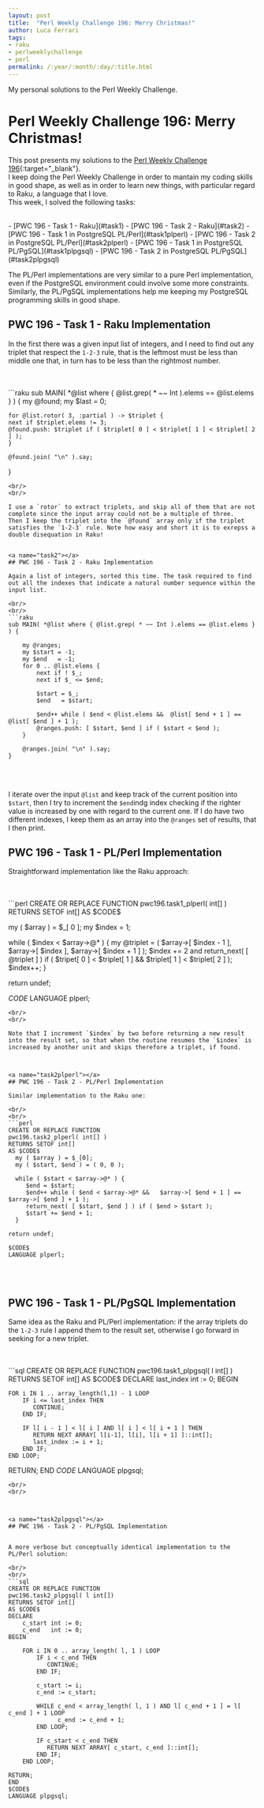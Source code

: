 ```yaml
---
layout: post
title:  "Perl Weekly Challenge 196: Merry Christmas!"
author: Luca Ferrari
tags:
- raku
- perlweeklychallenge
- perl
permalink: /:year/:month/:day/:title.html
---
```

My personal solutions to the Perl Weekly Challenge.

# Perl Weekly Challenge 196: Merry Christmas!

This post presents my solutions to the [Perl Weekly Challenge 196](https://perlweeklychallenge.org/blog/perl-weekly-challenge-0196/){:target="_blank"}.
<br/>
I keep doing the Perl Weekly Challenge in order to mantain my coding skills in good shape, as well as in order to learn new things, with particular regard to Raku, a language that I love.
<br/>
This week, I solved the following tasks:

<br/>
- [PWC 196 - Task 1 - Raku](#task1)
- [PWC 196 - Task 2 - Raku](#task2)
- [PWC 196 - Task 1 in PostgreSQL PL/Perl](#task1plperl)
- [PWC 196 - Task 2 in PostgreSQL PL/Perl](#task2plperl)
- [PWC 196 - Task 1 in PostgreSQL PL/PgSQL](#task1plpgsql)
- [PWC 196 - Task 2 in PostgreSQL PL/PgSQL](#task2plpgsql)

The PL/Perl implementations are very similar to a pure Perl implementation, even if the PostgreSQL environment could involve some more constraints. Similarly, the PL/PgSQL implementations help me keeping my PostgreSQL programming skills in good shape.


<a name="task1"></a>
## PWC 196 - Task 1 - Raku Implementation


In the first there was a given input list of integers, and I need to find out any triplet that respect the `1-2-3` rule, that is the leftmost must be less than middle one that, in turn has to be less than the rightmost number.

<br/>
<br/>
```raku
sub MAIN( *@list where { @list.grep( * ~~ Int ).elems == @list.elems } )  {
    my @found;
    my $last = 0;

    for @list.rotor( 3, :partial ) -> $triplet {
	next if $triplet.elems != 3;
	@found.push: $triplet if ( $triplet[ 0 ] < $triplet[ 1 ] < $triplet[ 2 ] );
    }

    @found.join( "\n" ).say;
}

```
<br/>
<br/>

I use a `rotor` to extract triplets, and skip all of them that are not complete since the input array could not be a multiple of three.
Then I keep the triplet into the `@found` array only if the triplet satisfies the `1-2-3` rule. Note how easy and short it is to exrepss a double disequation in Raku!


<a name="task2"></a>
## PWC 196 - Task 2 - Raku Implementation

Again a list of integers, sorted this time. The task required to find out all the indexes that indicate a natural number sequence within the input list.

<br/>
<br/>
```raku
sub MAIN( *@list where { @list.grep( * ~~ Int ).elems == @list.elems } ) {

    my @ranges;
    my $start = -1;
    my $end   = -1;
    for 0 .. @list.elems {
		next if ! $_;
		next if $_ <= $end;

		$start = $_;
		$end   = $start;

		$end++ while ( $end < @list.elems &&  @list[ $end + 1 ] == @list[ $end ] + 1 );
		@ranges.push: [ $start, $end ] if ( $start < $end );
    }

    @ranges.join( "\n" ).say;
}

```
<br/>
<br/>


I iterate over the input `@list` and keep track of the current position into `$start`, then I try to increment the `$end`indg index checking if the righter value is increased by one with regard to the current one. If I do have two different indexes, I keep them as an array into the `@ranges` set of results, that I then print.


<a name="task1plperl"></a>
## PWC 196 - Task 1 - PL/Perl Implementation

Straightforward implementation like the Raku approach:

<br/>
<br/>
```perl
CREATE OR REPLACE FUNCTION
pwc196.task1_plperl( int[] )
RETURNS SETOF int[]
AS $CODE$

  my ( $array ) = $_[ 0 ];
  my $index = 1;

  while ( $index < $array->@* ) {
     my @triplet = ( $array->[ $index - 1 ], $array->[ $index ], $array->[ $index + 1 ] );
     $index += 2 and return_next( [ @triplet ] )  if ( $tripet[ 0 ] < $triplet[ 1 ]
                                && $triplet[ 1 ] < $triplet[ 2 ] );
     $index++;
  }

return undef;

$CODE$
LANGUAGE plperl;

```
<br/>
<br/>

Note that I increment `$index` by two before returning a new result into the result set, so that when the routine resumes the `$index` is increased by another unit and skips therefore a triplet, if found.



<a name="task2plperl"></a>
## PWC 196 - Task 2 - PL/Perl Implementation

Similar implementation to the Raku one:

<br/>
<br/>
```perl
CREATE OR REPLACE FUNCTION
pwc196.task2_plperl( int[] )
RETURNS SETOF int[]
AS $CODE$
  my ( $array ) = $_[0];
  my ( $start, $end ) = ( 0, 0 );

  while ( $start < $array->@* ) {
     $end = $start;
     $end++ while ( $end < $array->@* &&   $array->[ $end + 1 ] == $array->[ $end ] + 1 );
     return_next( [ $start, $end ] ) if ( $end > $start );
     $start += $end + 1;
  }

return undef;

$CODE$
LANGUAGE plperl;

```
<br/>
<br/>




<a name="task1plpgsql"></a>
## PWC 196 - Task 1 - PL/PgSQL Implementation

Same idea as the Raku and PL/Perl implementation: if the array triplets do the `1-2-3` rule I append them to the result set, otherwise I go forward in seeking for a new triplet.

<br/>
<br/>
```sql
CREATE OR REPLACE FUNCTION
pwc196.task1_plpgsql( l int[] )
RETURNS SETOF int[]
AS $CODE$
DECLARE
	last_index int := 0;
BEGIN

	FOR i IN 1 .. array_length(l,1) - 1 LOOP
	    IF i <= last_index THEN
	       CONTINUE;
	    END IF;

	    IF l[ i - 1 ] < l[ i ] AND l[ i ] < l[ i + 1 ] THEN
	       RETURN NEXT ARRAY[ l[i-1], l[i], l[i + 1] ]::int[];
	       last_index := i + 1;
	    END IF;
	END LOOP;
RETURN;
END
$CODE$
LANGUAGE plpgsql;

```
<br/>
<br/>



<a name="task2plpgsql"></a>
## PWC 196 - Task 2 - PL/PgSQL Implementation


A more verbose but conceptually identical implementation to the PL/Perl solution:

<br/>
<br/>
```sql
CREATE OR REPLACE FUNCTION
pwc196.task2_plpgsql( l int[])
RETURNS SETOF int[]
AS $CODE$
DECLARE
	c_start int := 0;
	c_end   int := 0;
BEGIN

	FOR i IN 0 .. array_length( l, 1 ) LOOP
	    IF i < c_end THEN
	       CONTINUE;
	    END IF;

	    c_start := i;
	    c_end := c_start;

	    WHILE c_end < array_length( l, 1 ) AND l[ c_end + 1 ] = l[ c_end ] + 1 LOOP
	    	  c_end := c_end + 1;
	    END LOOP;

	    IF c_start < c_end THEN
	       RETURN NEXT ARRAY[ c_start, c_end ]::int[];
	    END IF;
	END LOOP;

RETURN;
END
$CODE$
LANGUAGE plpgsql;

```
<br/>
<br/>
